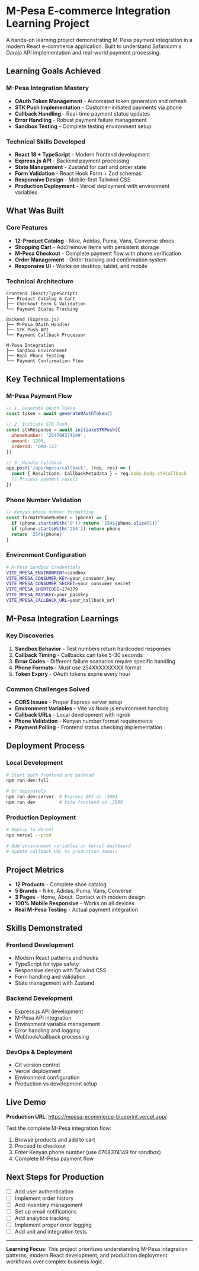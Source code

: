 # M-Pesa E-commerce Integration Learning Project

A hands-on learning project demonstrating M-Pesa payment integration in a modern React e-commerce application. Built to understand Safaricom's Daraja API implementation and real-world payment processing.

## Learning Goals Achieved

### M-Pesa Integration Mastery
- **OAuth Token Management** - Automated token generation and refresh
- **STK Push Implementation** - Customer-initiated payments via phone
- **Callback Handling** - Real-time payment status updates
- **Error Handling** - Robust payment failure management
- **Sandbox Testing** - Complete testing environment setup

### Technical Skills Developed
- **React 18 + TypeScript** - Modern frontend development
- **Express.js API** - Backend payment processing
- **State Management** - Zustand for cart and order state
- **Form Validation** - React Hook Form + Zod schemas
- **Responsive Design** - Mobile-first Tailwind CSS
- **Production Deployment** - Vercel deployment with environment variables

## What Was Built

### Core Features
- **12-Product Catalog** - Nike, Adidas, Puma, Vans, Converse shoes
- **Shopping Cart** - Add/remove items with persistent storage
- **M-Pesa Checkout** - Complete payment flow with phone verification
- **Order Management** - Order tracking and confirmation system
- **Responsive UI** - Works on desktop, tablet, and mobile

### Technical Architecture
```
Frontend (React/TypeScript)
├── Product Catalog & Cart
├── Checkout Form & Validation
└── Payment Status Tracking

Backend (Express.js)
├── M-Pesa OAuth Handler
├── STK Push API
└── Payment Callback Processor

M-Pesa Integration
├── Sandbox Environment
├── Real Phone Testing
└── Payment Confirmation Flow
```

## Key Technical Implementations

### M-Pesa Payment Flow
```javascript
// 1. Generate OAuth Token
const token = await generateOAuthToken()

// 2. Initiate STK Push
const stkResponse = await initiateSTKPush({
  phoneNumber: '254708374149',
  amount: 1200,
  orderId: 'ORD-123'
})

// 3. Handle Callback
app.post('/api/mpesa/callback', (req, res) => {
  const { ResultCode, CallbackMetadata } = req.body.Body.stkCallback
  // Process payment result
})
```

### Phone Number Validation
```javascript
// Kenyan phone number formatting
const formatPhoneNumber = (phone) => {
  if (phone.startsWith('0')) return `254${phone.slice(1)}`
  if (phone.startsWith('254')) return phone
  return `254${phone}`
}
```

### Environment Configuration
```bash
# M-Pesa Sandbox Credentials
VITE_MPESA_ENVIRONMENT=sandbox
VITE_MPESA_CONSUMER_KEY=your_consumer_key
VITE_MPESA_CONSUMER_SECRET=your_consumer_secret
VITE_MPESA_SHORTCODE=174379
VITE_MPESA_PASSKEY=your_passkey
VITE_MPESA_CALLBACK_URL=your_callback_url
```

## M-Pesa Integration Learnings

### Key Discoveries
1. **Sandbox Behavior** - Test numbers return hardcoded responses
2. **Callback Timing** - Callbacks can take 5-30 seconds
3. **Error Codes** - Different failure scenarios require specific handling
4. **Phone Formats** - Must use 254XXXXXXXXX format
5. **Token Expiry** - OAuth tokens expire every hour

### Common Challenges Solved
- **CORS Issues** - Proper Express server setup
- **Environment Variables** - Vite vs Node.js environment handling
- **Callback URLs** - Local development with ngrok
- **Phone Validation** - Kenyan number format requirements
- **Payment Polling** - Frontend status checking implementation

## Deployment Process

### Local Development
```bash
# Start both frontend and backend
npm run dev:full

# Or separately
npm run dev:server  # Express API on :3001
npm run dev         # Vite frontend on :3000
```

### Production Deployment
```bash
# Deploy to Vercel
npx vercel --prod

# Add environment variables in Vercel dashboard
# Update callback URL to production domain
```

## Project Metrics

- **12 Products** - Complete shoe catalog
- **5 Brands** - Nike, Adidas, Puma, Vans, Converse
- **3 Pages** - Home, About, Contact with modern design
- **100% Mobile Responsive** - Works on all devices
- **Real M-Pesa Testing** - Actual payment integration

## Skills Demonstrated

### Frontend Development
- Modern React patterns and hooks
- TypeScript for type safety
- Responsive design with Tailwind CSS
- Form handling and validation
- State management with Zustand

### Backend Development
- Express.js API development
- M-Pesa API integration
- Environment variable management
- Error handling and logging
- Webhook/callback processing

### DevOps & Deployment
- Git version control
- Vercel deployment
- Environment configuration
- Production vs development setup

## Live Demo

**Production URL**: https://mpesa-ecommerce-blueprint.vercel.app/

Test the complete M-Pesa integration flow:
1. Browse products and add to cart
2. Proceed to checkout
3. Enter Kenyan phone number (use 0708374149 for sandbox)
4. Complete M-Pesa payment flow

## Next Steps for Production

- [ ] Add user authentication
- [ ] Implement order history
- [ ] Add inventory management
- [ ] Set up email notifications
- [ ] Add analytics tracking
- [ ] Implement proper error logging
- [ ] Add unit and integration tests

---

**Learning Focus**: This project prioritizes understanding M-Pesa integration patterns, modern React development, and production deployment workflows over complex business logic.